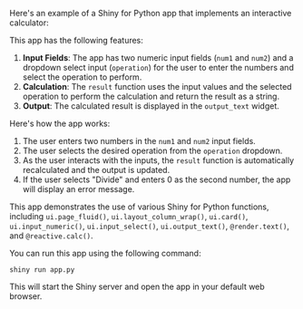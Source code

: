 Here's an example of a Shiny for Python app that implements an interactive calculator:



This app has the following features:

1. **Input Fields**: The app has two numeric input fields (`num1` and `num2`) and a dropdown select input (`operation`) for the user to enter the numbers and select the operation to perform.
2. **Calculation**: The `result` function uses the input values and the selected operation to perform the calculation and return the result as a string.
3. **Output**: The calculated result is displayed in the `output_text` widget.

Here's how the app works:

1. The user enters two numbers in the `num1` and `num2` input fields.
2. The user selects the desired operation from the `operation` dropdown.
3. As the user interacts with the inputs, the `result` function is automatically recalculated and the output is updated.
4. If the user selects "Divide" and enters 0 as the second number, the app will display an error message.

This app demonstrates the use of various Shiny for Python functions, including `ui.page_fluid()`, `ui.layout_column_wrap()`, `ui.card()`, `ui.input_numeric()`, `ui.input_select()`, `ui.output_text()`, `@render.text()`, and `@reactive.calc()`.

You can run this app using the following command:

```
shiny run app.py
```

This will start the Shiny server and open the app in your default web browser.